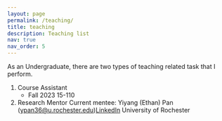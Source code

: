 ```yaml
---
layout: page
permalink: /teaching/
title: teaching
description: Teaching list
nav: true
nav_order: 5
---
```


As an Undergraduate, there are two types of teaching related task that I perform.

1. Course Assistant
    - Fall 2023 15-110 
2. Research Mentor
    Current mentee:
        Yiyang (Ethan) Pan (ypan36@u.rochester.edu)[LinkedIn](https://www.linkedin.com/in/ethan-pan-65b27a288/) University of Rochester
